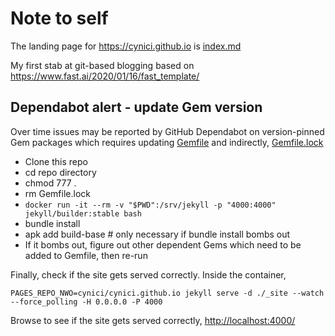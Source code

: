 # Note to self

The landing page for <https://cynici.github.io> is [index.md](index.md)

My first stab at git-based blogging based on https://www.fast.ai/2020/01/16/fast_template/

## Dependabot alert - update Gem version

Over time issues may be reported by GitHub Dependabot on version-pinned
Gem packages which requires updating [Gemfile](Gemfile) and indirectly,
[Gemfile.lock](Gemfile.lock)

- Clone this repo
- cd repo directory
- chmod 777 .
- rm Gemfile.lock
- `docker run -it --rm -v "$PWD":/srv/jekyll -p "4000:4000" jekyll/builder:stable bash`
- bundle install
- apk add build-base # only necessary if bundle install bombs out
- If it bombs out, figure out other dependent Gems which need to be
  added to Gemfile, then re-run

Finally, check if the site gets served correctly. Inside the container,

```
PAGES_REPO_NWO=cynici/cynici.github.io jekyll serve -d ./_site --watch --force_polling -H 0.0.0.0 -P 4000
```

Browse to see if the site gets served correctly,
<http://localhost:4000/>

